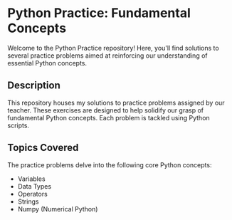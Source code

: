 # Python Practice: Fundamental Concepts

Welcome to the Python Practice repository! Here, you'll find solutions to several practice problems aimed at reinforcing our understanding of essential Python concepts.

## Description

This repository houses my solutions to practice problems assigned by our teacher. These exercises are designed to help solidify our grasp of fundamental Python concepts. Each problem is tackled using Python scripts.

## Topics Covered

The practice problems delve into the following core Python concepts:

- Variables
- Data Types
- Operators
- Strings
- Numpy (Numerical Python)
